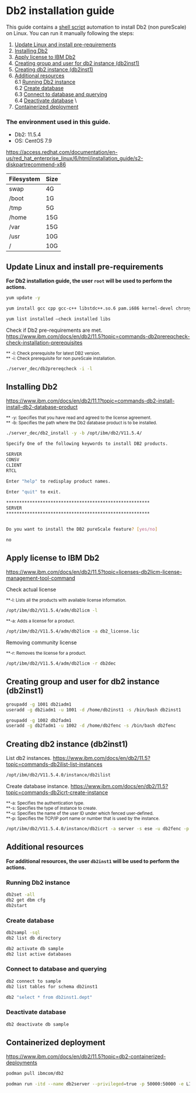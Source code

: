 
# Db2 installation guide 

This guide contains a [shell script](https://github.com/leonardofurnielis/toolkit/blob/master/installation/db2/db2-installation.sh) automation to install Db2 (non pureScale) on Linux. You can run it manually following the steps:

1. [Update Linux and install pre-requirements](#update-linux-and-install-pre-requirements)
2. [Installing Db2](#installing-db2)
3. [Apply license to IBM Db2](#apply-license-to-ibm-db2)
4. [Creating group and user for db2 instance (db2inst1)](#creating-group-and-user-for-db2-instance-db2inst1)
5. [Creating db2 instance (db2inst1)](#creating-db2-instance-db2inst1)
6. [Additional resources](#additional-resources) \
    6.1 [Running Db2 instance](#running-db2-instance) \
    6.2 [Create database](#create-database) \
    6.3 [Connect to database and querying](#connect-to-database-and-querying) \
    6.4 [Deactivate database](#deactivate-database) \
7. [Containerized deployment](#containerized-deployment)

### The environment used in this guide.

- Db2: 11.5.4
- OS: CentOS 7.9

https://access.redhat.com/documentation/en-us/red_hat_enterprise_linux/6/html/installation_guide/s2-diskpartrecommend-x86

| Filesystem | Size |
| ------ |------|
| swap | 4G |
| /boot| 1G |
| /tmp | 5G |
| /home | 15G |
| /var | 15G |
| /usr | 10G |
| / | 10G |

## Update Linux and install pre-requirements

**For Db2 installation guide, the user `root` will be used to perform the actions.**

```bash
yum update -y
```

```bash
yum install gcc cpp gcc-c++ libstdc++.so.6 pam.i686 kernel-devel chrony binutils m4 ksh make patch mksh psmisc -y

yum list installed —check installed libs
```

Check if Db2 pre-requirements are met.
https://www.ibm.com/docs/en/db2/11.5?topic=commands-db2prereqcheck-check-installation-prerequisites

<sub>** -l: Check prerequisite for latest DB2 version. \
** -i: Check prerequisite for non pureScale installation.</sub> 

```bash
./server_dec/db2prereqcheck -i -l
```

## Installing Db2

https://www.ibm.com/docs/en/db2/11.1?topic=commands-db2-install-install-db2-database-product
 
<sub>** -y: Specifies that you have read and agreed to the license agreement. \
** -b: Specifies the path where the Db2 database product is to be installed.</sub> 
```bash
./server_dec/db2_install -y -b /opt/ibm/db2/V11.5.4/

Specify One of the following keywords to install DB2 products.

SERVER
CONSV
CLIENT
RTCL
  
Enter "help" to redisplay product names.

Enter "quit" to exit.

*******************************************************
SERVER
*******************************************************


Do you want to install the DB2 pureScale feature? [yes/no]

no
```

## Apply license to IBM Db2

https://www.ibm.com/docs/en/db2/11.5?topic=licenses-db2licm-license-management-tool-command

Check actual license

<sub>**-l: Lists all the products with available license information.</sub>
```bash
/opt/ibm/db2/V11.5.4/adm/db2licm -l
```

<sub>**-a: Adds a license for a product.</sub>
```bash
/opt/ibm/db2/V11.5.4/adm/db2licm -a db2_license.lic
```

Removing community license

<sub>**-r: Removes the license for a product.</sub>
```bash
/opt/ibm/db2/V11.5.4/adm/db2licm -r db2dec
```

## Creating group and user for db2 instance (db2inst1)

```bash
groupadd -g 1001 db2iadm1
useradd -g db2iadm1 -u 1001 -d /home/db2inst1 -s /bin/bash db2inst1

groupadd -g 1002 db2fadm1
useradd -g db2fadm1 -u 1002 -d /home/db2fenc -s /bin/bash db2fenc
```

## Creating db2 instance (db2inst1)

List db2 instances.
https://www.ibm.com/docs/en/db2/11.5?topic=commands-db2ilist-list-instances
 
```bash
/opt/ibm/db2/V11.5.4.0/instance/db2ilist
```

Create database instance.
https://www.ibm.com/docs/en/db2/11.5?topic=commands-db2icrt-create-instance

<sub>**-a: Specifies the authentication type. \
**-s: Specifies the type of instance to create. \
**-u: Specifies the name of the user ID under which fenced user-defined. \
**-p: Specifies the TCP/IP port name or number that is used by the instance.</sub>
```bash
/opt/ibm/db2/V11.5.4.0/instance/db2icrt -a server -s ese -u db2fenc -p 50000 db2inst1
```

## Additional resources

**For additional resources, the user `db2inst1` will be used to perform the actions.**

### Running Db2 instance

```bash
db2set -all
db2 get dbm cfg
db2start
```

### Create database

```bash
db2sampl -sql
db2 list db directory

db2 activate db sample
db2 list active databases
```

### Connect to database and querying

```bash
db2 connect to sample
db2 list tables for schema db2inst1

db2 "select * from db2inst1.dept"
```

### Deactivate database

```bash
db2 deactivate db sample
```

## Containerized deployment

https://www.ibm.com/docs/en/db2/11.5?topic=db2-containerized-deployments

```bash
podman pull ibmcom/db2
```

```bash
podman run -itd --name db2server --privileged=true -p 50000:50000 -e LICENSE=accept -e DB2INST1_PASSWORD=passwd@22 -e DBNAME=bludb -v /home/db2inst1:/database ibmcom/db2
```